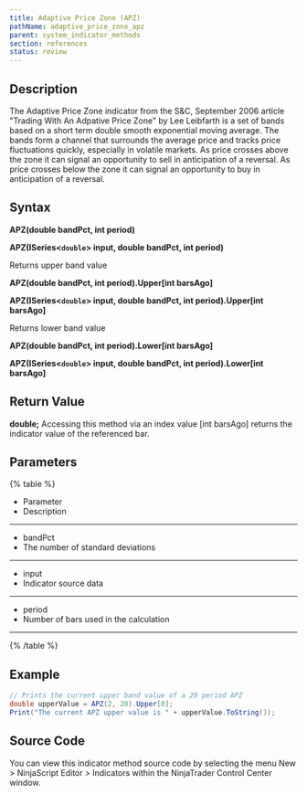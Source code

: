 ```yaml
---
title: Adaptive Price Zone (APZ)
pathName: adaptive_price_zone_apz
parent: system_indicator_methods
section: references
status: review
---
```


## Description

The Adaptive Price Zone indicator from the S&C, September 2006 article "Trading With An Adpative Price Zone" by Lee Leibfarth is a set of bands based on a short term double smooth exponential moving average. The bands form a channel that surrounds the average price and tracks price fluctuations quickly, especially in volatile markets. As price crosses above the zone it can signal an opportunity to sell in anticipation of a reversal. As price crosses below the zone it can signal an opportunity to buy in anticipation of a reversal.

## Syntax

**APZ(double bandPct, int period)**

**APZ(ISeries<`double`> input, double bandPct, int period)**

Returns upper band value

**APZ(double bandPct, int period).Upper[int barsAgo]**

**APZ(ISeries<`double`> input, double bandPct, int period).Upper[int barsAgo]**

Returns lower band value

**APZ(double bandPct, int period).Lower[int barsAgo]**

**APZ(ISeries<`double`> input, double bandPct, int period).Lower[int barsAgo]**

## Return Value

**double;** Accessing this method via an index value [int barsAgo] returns the indicator value of the referenced bar.

## Parameters

{% table %}

* Parameter
* Description

---

* bandPct
* The number of standard deviations

---

* input
* Indicator source data

---

* period
* Number of bars used in the calculation

---

{% /table %}

## Example

```csharp
// Prints the current upper band value of a 20 period APZ
double upperValue = APZ(2, 20).Upper[0];
Print("The current APZ upper value is " + upperValue.ToString());
```

## Source Code

You can view this indicator method source code by selecting the menu New > NinjaScript Editor > Indicators within the NinjaTrader Control Center window.
